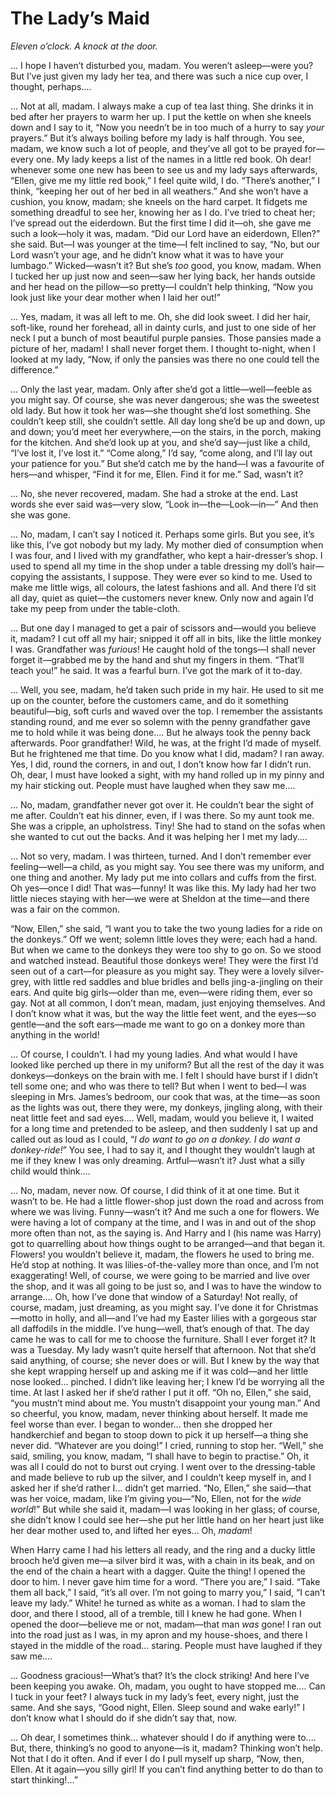 # The Lady’s Maid

_Eleven o’clock. A knock at the door._

<p class="introductory-section">... I hope I haven’t disturbed you, madam. You weren’t asleep—were you?
But I’ve just given my lady her tea, and there was such a nice cup
over, I thought, perhaps....</p>

... Not at all, madam. I always make a cup of tea last thing. She
drinks it in bed after her prayers to warm her up. I put the kettle on
when she kneels down and I say to it, “Now you needn’t be in too much
of a hurry to say _your_ prayers.” But it’s always boiling before my
lady is half through. You see, madam, we know such a lot of people, and
they’ve all got to be prayed for—every one. My lady keeps a list of the
names in a little red book. Oh dear! whenever some one new has been to
see us and my lady says afterwards, “Ellen, give me my little red
book,” I feel quite wild, I do. “There’s another,” I think, “keeping
her out of her bed in all weathers.” And she won’t have a cushion, you
know, madam; she kneels on the hard carpet. It fidgets me something
dreadful to see her, knowing her as I do. I’ve tried to cheat her; I’ve
spread out the eiderdown. But the first time I did it—oh, she gave me
such a look—holy it was, madam. “Did our Lord have an eiderdown,
Ellen?” she said. But—I was younger at the time—I felt inclined to say,
“No, but our Lord wasn’t your age, and he didn’t know what it was to
have your lumbago.” Wicked—wasn’t it? But she’s _too_ good, you know,
madam. When I tucked her up just now and seen—saw her lying back, her
hands outside and her head on the pillow—so pretty—I couldn’t help
thinking, “Now you look just like your dear mother when I laid her
out!”

... Yes, madam, it was all left to me. Oh, she did look sweet. I did
her hair, soft-like, round her forehead, all in dainty curls, and just
to one side of her neck I put a bunch of most beautiful purple pansies.
Those pansies made a picture of her, madam! I shall never forget them.
I thought to-night, when I looked at my lady, “Now, if only the pansies
was there no one could tell the difference.”

... Only the last year, madam. Only after she’d got a
little—well—feeble as you might say. Of course, she was never
dangerous; she was the sweetest old lady. But how it took her was—she
thought she’d lost something. She couldn’t keep still, she couldn’t
settle. All day long she’d be up and down, up and down; you’d meet her
everywhere,—on the stairs, in the porch, making for the kitchen. And
she’d look up at you, and she’d say—just like a child, “I’ve lost it,
I’ve lost it.” “Come along,” I’d say, “come along, and I’ll lay out
your patience for you.” But she’d catch me by the hand—I was a
favourite of hers—and whisper, “Find it for me, Ellen. Find it for me.”
Sad, wasn’t it?

... No, she never recovered, madam. She had a stroke at the end. Last
words she ever said was—very slow, “Look in—the—Look—in—” And then she
was gone.

... No, madam, I can’t say I noticed it. Perhaps some girls. But you
see, it’s like this, I’ve got nobody but my lady. My mother died of
consumption when I was four, and I lived with my grandfather, who kept
a hair-dresser’s shop. I used to spend all my time in the shop under a
table dressing my doll’s hair—copying the assistants, I suppose. They
were ever so kind to me. Used to make me little wigs, all colours, the
latest fashions and all. And there I’d sit all day, quiet as quiet—the
customers never knew. Only now and again I’d take my peep from under
the table-cloth.

... But one day I managed to get a pair of scissors and—would you
believe it, madam? I cut off all my hair; snipped it off all in bits,
like the little monkey I was. Grandfather was _furious_! He caught hold
of the tongs—I shall never forget it—grabbed me by the hand and shut my
fingers in them. “That’ll teach you!” he said. It was a fearful burn.
I’ve got the mark of it to-day.

... Well, you see, madam, he’d taken such pride in my hair. He used to
sit me up on the counter, before the customers came, and do it
something beautiful—big, soft curls and waved over the top. I remember
the assistants standing round, and me ever so solemn with the penny
grandfather gave me to hold while it was being done.... But he always
took the penny back afterwards. Poor grandfather! Wild, he was, at the
fright I’d made of myself. But he frightened me that time. Do you know
what I did, madam? I ran away. Yes, I did, round the corners, in and
out, I don’t know how far I didn’t run. Oh, dear, I must have looked a
sight, with my hand rolled up in my pinny and my hair sticking out.
People must have laughed when they saw me....

... No, madam, grandfather never got over it. He couldn’t bear the
sight of me after. Couldn’t eat his dinner, even, if I was there. So my
aunt took me. She was a cripple, an upholstress. Tiny! She had to stand
on the sofas when she wanted to cut out the backs. And it was helping
her I met my lady....

... Not so very, madam. I was thirteen, turned. And I don’t remember
ever feeling—well—a child, as you might say. You see there was my
uniform, and one thing and another. My lady put me into collars and
cuffs from the first. Oh yes—once I did! That was—funny! It was like
this. My lady had her two little nieces staying with her—we were at
Sheldon at the time—and there was a fair on the common.

“Now, Ellen,” she said, “I want you to take the two young ladies for a
ride on the donkeys.” Off we went; solemn little loves they were; each
had a hand. But when we came to the donkeys they were too shy to go on.
So we stood and watched instead. Beautiful those donkeys were! They
were the first I’d seen out of a cart—for pleasure as you might say.
They were a lovely silver-grey, with little red saddles and blue
bridles and bells jing-a-jingling on their ears. And quite big
girls—older than me, even—were riding them, ever so gay. Not at all
common, I don’t mean, madam, just enjoying themselves. And I don’t know
what it was, but the way the little feet went, and the eyes—so
gentle—and the soft ears—made me want to go on a donkey more than
anything in the world!

... Of course, I couldn’t. I had my young ladies. And what would I have
looked like perched up there in my uniform? But all the rest of the day
it was donkeys—donkeys on the brain with me. I felt I should have burst
if I didn’t tell some one; and who was there to tell? But when I went
to bed—I was sleeping in Mrs. James’s bedroom, our cook that was, at
the time—as soon as the lights was out, there they were, my donkeys,
jingling along, with their neat little feet and sad eyes.... Well,
madam, would you believe it, I waited for a long time and pretended to
be asleep, and then suddenly I sat up and called out as loud as I
could, “_I do want to go on a donkey. I do want a donkey-ride!_” You
see, I had to say it, and I thought they wouldn’t laugh at me if they
knew I was only dreaming. Artful—wasn’t it? Just what a silly child
would think....

... No, madam, never now. Of course, I did think of it at one time. But
it wasn’t to be. He had a little flower-shop just down the road and
across from where we was living. Funny—wasn’t it? And me such a one for
flowers. We were having a lot of company at the time, and I was in and
out of the shop more often than not, as the saying is. And Harry and I
(his name was Harry) got to quarrelling about how things ought to be
arranged—and that began it. Flowers! you wouldn’t believe it, madam,
the flowers he used to bring me. He’d stop at nothing. It was
lilies-of-the-valley more than once, and I’m not exaggerating! Well, of
course, we were going to be married and live over the shop, and it was
all going to be just so, and I was to have the window to arrange....
Oh, how I’ve done that window of a Saturday! Not really, of course,
madam, just dreaming, as you might say. I’ve done it for
Christmas—motto in holly, and all—and I’ve had my Easter lilies with a
gorgeous star all daffodils in the middle. I’ve hung—well, that’s
enough of that. The day came he was to call for me to choose the
furniture. Shall I ever forget it? It was a Tuesday. My lady wasn’t
quite herself that afternoon. Not that she’d said anything, of course;
she never does or will. But I knew by the way that she kept wrapping
herself up and asking me if it was cold—and her little nose looked...
pinched. I didn’t like leaving her; I knew I’d be worrying all the
time. At last I asked her if she’d rather I put it off. “Oh no, Ellen,”
she said, “you mustn’t mind about me. You mustn’t disappoint your young
man.” And so cheerful, you know, madam, never thinking about herself.
It made me feel worse than ever. I began to wonder... then she dropped
her handkerchief and began to stoop down to pick it up herself—a thing
she never did. “Whatever are you doing!” I cried, running to stop her.
“Well,” she said, smiling, you know, madam, “I shall have to begin to
practise.” Oh, it was all I could do not to burst out crying. I went
over to the dressing-table and made believe to rub up the silver, and I
couldn’t keep myself in, and I asked her if she’d rather I... didn’t
get married. “No, Ellen,” she said—that was her voice, madam, like I’m
giving you—“No, Ellen, not for the _wide world_!” But while she said
it, madam—I was looking in her glass; of course, she didn’t know I
could see her—she put her little hand on her heart just like her dear
mother used to, and lifted her eyes... Oh, _madam_!

When Harry came I had his letters all ready, and the ring and a ducky
little brooch he’d given me—a silver bird it was, with a chain in its
beak, and on the end of the chain a heart with a dagger. Quite the
thing! I opened the door to him. I never gave him time for a word.
“There you are,” I said. “Take them all back,” I said, “it’s all over.
I’m not going to marry you,” I said, “I can’t leave my lady.” White! he
turned as white as a woman. I had to slam the door, and there I stood,
all of a tremble, till I knew he had gone. When I opened the
door—believe me or not, madam—that man _was_ gone! I ran out into the
road just as I was, in my apron and my house-shoes, and there I stayed
in the middle of the road... staring. People must have laughed if they
saw me....

... Goodness gracious!—What’s that? It’s the clock striking! And here
I’ve been keeping you awake. Oh, madam, you ought to have stopped
me.... Can I tuck in your feet? I always tuck in my lady’s feet, every
night, just the same. And she says, “Good night, Ellen. Sleep sound and
wake early!” I don’t know what I should do if she didn’t say that, now.

... Oh dear, I sometimes think... whatever should I do if anything were
to.... But, there, thinking’s no good to anyone—is it, madam? Thinking
won’t help. Not that I do it often. And if ever I do I pull myself up
sharp, “Now, then, Ellen. At it again—you silly girl! If you can’t find
anything better to do than to start thinking!...”

